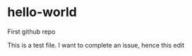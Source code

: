 hello-world
===========

First github repo

This is a test file. I want to complete an issue, hence this edit
